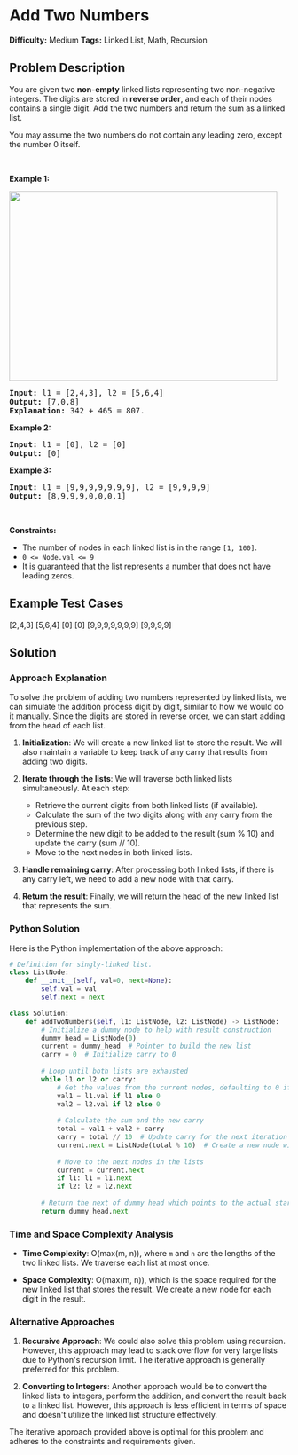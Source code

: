 # Add Two Numbers

**Difficulty:** Medium
**Tags:** Linked List, Math, Recursion

## Problem Description
<p>You are given two <strong>non-empty</strong> linked lists representing two non-negative integers. The digits are stored in <strong>reverse order</strong>, and each of their nodes contains a single digit. Add the two numbers and return the sum&nbsp;as a linked list.</p>

<p>You may assume the two numbers do not contain any leading zero, except the number 0 itself.</p>

<p>&nbsp;</p>
<p><strong class="example">Example 1:</strong></p>
<img alt="" src="https://assets.leetcode.com/uploads/2020/10/02/addtwonumber1.jpg" style="width: 483px; height: 342px;" />
<pre>
<strong>Input:</strong> l1 = [2,4,3], l2 = [5,6,4]
<strong>Output:</strong> [7,0,8]
<strong>Explanation:</strong> 342 + 465 = 807.
</pre>

<p><strong class="example">Example 2:</strong></p>

<pre>
<strong>Input:</strong> l1 = [0], l2 = [0]
<strong>Output:</strong> [0]
</pre>

<p><strong class="example">Example 3:</strong></p>

<pre>
<strong>Input:</strong> l1 = [9,9,9,9,9,9,9], l2 = [9,9,9,9]
<strong>Output:</strong> [8,9,9,9,0,0,0,1]
</pre>

<p>&nbsp;</p>
<p><strong>Constraints:</strong></p>

<ul>
	<li>The number of nodes in each linked list is in the range <code>[1, 100]</code>.</li>
	<li><code>0 &lt;= Node.val &lt;= 9</code></li>
	<li>It is guaranteed that the list represents a number that does not have leading zeros.</li>
</ul>


## Example Test Cases
[2,4,3]
[5,6,4]
[0]
[0]
[9,9,9,9,9,9,9]
[9,9,9,9]

## Solution
### Approach Explanation

To solve the problem of adding two numbers represented by linked lists, we can simulate the addition process digit by digit, similar to how we would do it manually. Since the digits are stored in reverse order, we can start adding from the head of each list.

1. **Initialization**: We will create a new linked list to store the result. We will also maintain a variable to keep track of any carry that results from adding two digits.

2. **Iterate through the lists**: We will traverse both linked lists simultaneously. At each step:
   - Retrieve the current digits from both linked lists (if available).
   - Calculate the sum of the two digits along with any carry from the previous step.
   - Determine the new digit to be added to the result (sum % 10) and update the carry (sum // 10).
   - Move to the next nodes in both linked lists.

3. **Handle remaining carry**: After processing both linked lists, if there is any carry left, we need to add a new node with that carry.

4. **Return the result**: Finally, we will return the head of the new linked list that represents the sum.

### Python Solution

Here is the Python implementation of the above approach:

```python
# Definition for singly-linked list.
class ListNode:
    def __init__(self, val=0, next=None):
        self.val = val
        self.next = next

class Solution:
    def addTwoNumbers(self, l1: ListNode, l2: ListNode) -> ListNode:
        # Initialize a dummy node to help with result construction
        dummy_head = ListNode(0)
        current = dummy_head  # Pointer to build the new list
        carry = 0  # Initialize carry to 0
        
        # Loop until both lists are exhausted
        while l1 or l2 or carry:
            # Get the values from the current nodes, defaulting to 0 if None
            val1 = l1.val if l1 else 0
            val2 = l2.val if l2 else 0
            
            # Calculate the sum and the new carry
            total = val1 + val2 + carry
            carry = total // 10  # Update carry for the next iteration
            current.next = ListNode(total % 10)  # Create a new node with the digit
            
            # Move to the next nodes in the lists
            current = current.next
            if l1: l1 = l1.next
            if l2: l2 = l2.next
        
        # Return the next of dummy head which points to the actual start of the result list
        return dummy_head.next
```

### Time and Space Complexity Analysis

- **Time Complexity**: O(max(m, n)), where `m` and `n` are the lengths of the two linked lists. We traverse each list at most once.
  
- **Space Complexity**: O(max(m, n)), which is the space required for the new linked list that stores the result. We create a new node for each digit in the result.

### Alternative Approaches

1. **Recursive Approach**: We could also solve this problem using recursion. However, this approach may lead to stack overflow for very large lists due to Python's recursion limit. The iterative approach is generally preferred for this problem.

2. **Converting to Integers**: Another approach would be to convert the linked lists to integers, perform the addition, and convert the result back to a linked list. However, this approach is less efficient in terms of space and doesn't utilize the linked list structure effectively.

The iterative approach provided above is optimal for this problem and adheres to the constraints and requirements given.